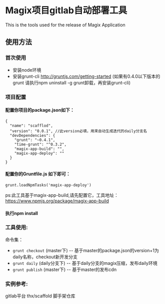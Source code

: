 # Magix项目gitlab自动部署工具

This is the tools used for the release of Magix Application

## 使用方法

### 首次使用
* 安装node环境
* 安装grunt-cli http://gruntjs.com/getting-started (如果有0.4.0以下版本的grunt 请执行npm uninstall -g grunt卸载，再安装grunt-cli)

### 项目配置

#### 配置你项目的package.json如下：
    {
      "name": "scafflod",
      "version": "0.0.1", //此version必填，用来自动生成迭代的daily分支名
      "devDependencies": {
        "grunt": "~0.4.1",
        "time-grunt": "^0.3.2",
        "magix-app-build": "",
        "magix-app-deploy": ""
      }
    }


#### 配置你的Gruntfile.js 如下即可：
    grunt.loadNpmTasks('magix-app-deploy')

ps:此工具基于magix-app-build,请先配置它，工具地址：https://www.npmjs.org/package/magix-app-build

#### 执行npm install

### 工具使用:
  命令集：

  * `grunt checkout` (master下) -- 基于master的package.json的version+1为daily名称，checkout新开发分支
  * `grunt daily` (daily分支下) -- 基于daily分支的magix压缩，发布daily环境
  * `grunt publish` (master下) -- 基于master的发布cdn

### 实例参考:
  gitlab平台 thx/scaffold 脚手架仓库

